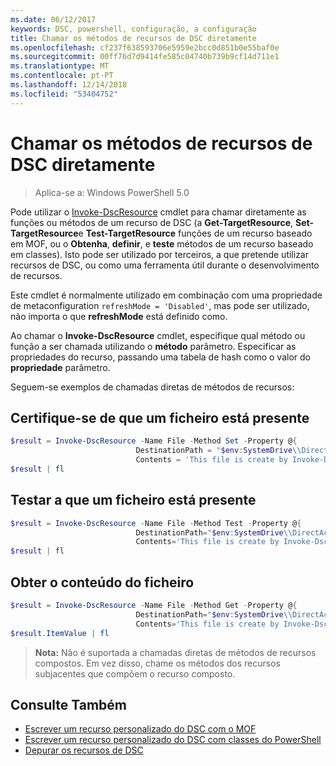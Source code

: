 ```yaml
---
ms.date: 06/12/2017
keywords: DSC, powershell, configuração, a configuração
title: Chamar os métodos de recursos de DSC diretamente
ms.openlocfilehash: cf237f638593706e5959e2bcc0d851b0e55baf0e
ms.sourcegitcommit: 00ff76d7d9414fe585c04740b739b9cf14d711e1
ms.translationtype: MT
ms.contentlocale: pt-PT
ms.lasthandoff: 12/14/2018
ms.locfileid: "53404752"
---
```

# <a name="calling-dsc-resource-methods-directly"></a>Chamar os métodos de recursos de DSC diretamente

>Aplica-se a: Windows PowerShell 5.0

Pode utilizar o [Invoke-DscResource](/powershell/module/PSDesiredStateConfiguration/Invoke-DscResource) cmdlet para chamar diretamente as funções ou métodos de um recurso de DSC (a **Get-TargetResource**, **Set-TargetResource**e  **Test-TargetResource** funções de um recurso baseado em MOF, ou o **Obtenha**, **definir**, e **teste** métodos de um recurso baseado em classes).
Isto pode ser utilizado por terceiros, a que pretende utilizar recursos de DSC, ou como uma ferramenta útil durante o desenvolvimento de recursos.

Este cmdlet é normalmente utilizado em combinação com uma propriedade de metaconfiguration `refreshMode = 'Disabled'`, mas pode ser utilizado, não importa o que **refreshMode** está definido como.

Ao chamar o **Invoke-DscResource** cmdlet, especifique qual método ou função a ser chamada utilizando o **método** parâmetro. Especificar as propriedades do recurso, passando uma tabela de hash como o valor do **propriedade** parâmetro.

Seguem-se exemplos de chamadas diretas de métodos de recursos:

## <a name="ensure-a-file-is-present"></a>Certifique-se de que um ficheiro está presente

```powershell
$result = Invoke-DscResource -Name File -Method Set -Property @{
                            DestinationPath = "$env:SystemDrive\\DirectAccess.txt";
                            Contents = 'This file is create by Invoke-DscResource'} -Verbose
$result | fl
```

## <a name="test-that-a-file-is-present"></a>Testar a que um ficheiro está presente

```powershell
$result = Invoke-DscResource -Name File -Method Test -Property @{
                            DestinationPath="$env:SystemDrive\\DirectAccess.txt";
                            Contents='This file is create by Invoke-DscResource'} -Verbose
$result | fl
```

## <a name="get-the-contents-of-file"></a>Obter o conteúdo do ficheiro

```powershell
$result = Invoke-DscResource -Name File -Method Get -Property @{
                            DestinationPath="$env:SystemDrive\\DirectAccess.txt";
                            Contents='This file is create by Invoke-DscResource'} -Verbose
$result.ItemValue | fl
```

>**Nota:** Não é suportada a chamadas diretas de métodos de recursos compostos. Em vez disso, chame os métodos dos recursos subjacentes que compõem o recurso composto.

## <a name="see-also"></a>Consulte Também
- [Escrever um recurso personalizado do DSC com o MOF](../resources/authoringResourceMOF.md)
- [Escrever um recurso personalizado do DSC com classes do PowerShell](../resources/authoringResourceClass.md)
- [Depurar os recursos de DSC](../troubleshooting/debugResource.md)